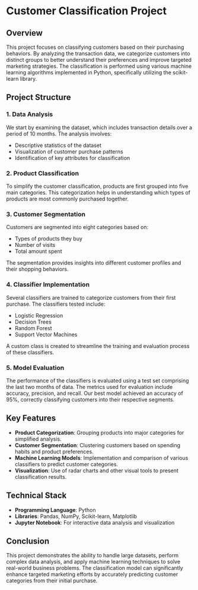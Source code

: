 # Customer Classification Project

## Overview

This project focuses on classifying customers based on their purchasing behaviors. By analyzing the transaction data, we categorize customers into distinct groups to better understand their preferences and improve targeted marketing strategies. The classification is performed using various machine learning algorithms implemented in Python, specifically utilizing the scikit-learn library.

## Project Structure

### 1. Data Analysis
We start by examining the dataset, which includes transaction details over a period of 10 months. The analysis involves:
- Descriptive statistics of the dataset
- Visualization of customer purchase patterns
- Identification of key attributes for classification

### 2. Product Classification
To simplify the customer classification, products are first grouped into five main categories. This categorization helps in understanding which types of products are most commonly purchased together.

### 3. Customer Segmentation
Customers are segmented into eight categories based on:
- Types of products they buy
- Number of visits
- Total amount spent

The segmentation provides insights into different customer profiles and their shopping behaviors.

### 4. Classifier Implementation
Several classifiers are trained to categorize customers from their first purchase. The classifiers tested include:
- Logistic Regression
- Decision Trees
- Random Forest
- Support Vector Machines

A custom class is created to streamline the training and evaluation process of these classifiers.

### 5. Model Evaluation
The performance of the classifiers is evaluated using a test set comprising the last two months of data. The metrics used for evaluation include accuracy, precision, and recall. Our best model achieved an accuracy of 95%, correctly classifying customers into their respective segments.

## Key Features

- **Product Categorization**: Grouping products into major categories for simplified analysis.
- **Customer Segmentation**: Clustering customers based on spending habits and product preferences.
- **Machine Learning Models**: Implementation and comparison of various classifiers to predict customer categories.
- **Visualization**: Use of radar charts and other visual tools to present classification results.

## Technical Stack

- **Programming Language**: Python
- **Libraries**: Pandas, NumPy, Scikit-learn, Matplotlib
- **Jupyter Notebook**: For interactive data analysis and visualization

## Conclusion

This project demonstrates the ability to handle large datasets, perform complex data analysis, and apply machine learning techniques to solve real-world business problems. The classification model can significantly enhance targeted marketing efforts by accurately predicting customer categories from their initial purchase.
